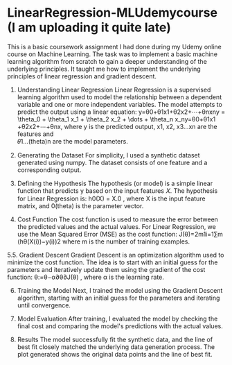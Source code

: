 # LinearRegression-MLUdemycourse (I am uploading it quite late)
This is a basic coursework assignment I had done during my Udemy online course on Machine Learning. The task was to implement a basic machine learning algorithm from scratch to gain a deeper understanding of the underlying principles. It taught me how to implement the underlying principles of linear regression and gradient descent.

1. Understanding Linear Regression
Linear Regression is a supervised learning algorithm used to model the relationship between a dependent variable and one or more independent variables. The model attempts to predict the output using a linear equation:
y=θ0+θ1x1+θ2x2+⋯+θnxny = \theta_0 + \theta_1 x_1 + \theta_2 x_2 + \dots + \theta_n x_ny=θ0​+θ1​x1​+θ2​x2​+⋯+θn​x, where y is the predicted output,
x1, x2, x3...xn are the features and  
𝜃1...(theta)n are the model parameters.

2. Generating the Dataset
For simplicity, I used a synthetic dataset generated using numpy. The dataset consists of one feature and a corresponding output.

3. Defining the Hypothesis
The hypothesis (or model) is a simple linear function that predicts y based on the input features 𝑋.
The hypothesis for Linear Regression is: h0(X) = X.0 , where X is the input feature matrix, and 0(theta) is the parameter vector.

4. Cost Function
The cost function is used to measure the error between the predicted values and the actual values. For Linear Regression, we use the Mean Squared Error (MSE) as the cost function: J(θ)=2m1​i=1∑m​(hθ​(X(i))−y(i))2
where m is the number of training examples.

5.5. Gradient Descent
Gradient Descent is an optimization algorithm used to minimize the cost function. The idea is to start with an initial guess for the parameters and iteratively update them using the gradient of the cost function:
θ:=θ−α∂θ∂J(θ)​ , where α is the learning rate.

6. Training the Model
Next, I trained the model using the Gradient Descent algorithm, starting with an initial guess for the parameters and iterating until convergence.

7. Model Evaluation
After training, I evaluated the model by checking the final cost and comparing the model's predictions with the actual values.

8. Results
The model successfully fit the synthetic data, and the line of best fit closely matched the underlying data generation process. The plot generated shows the original data points and the line of best fit.
